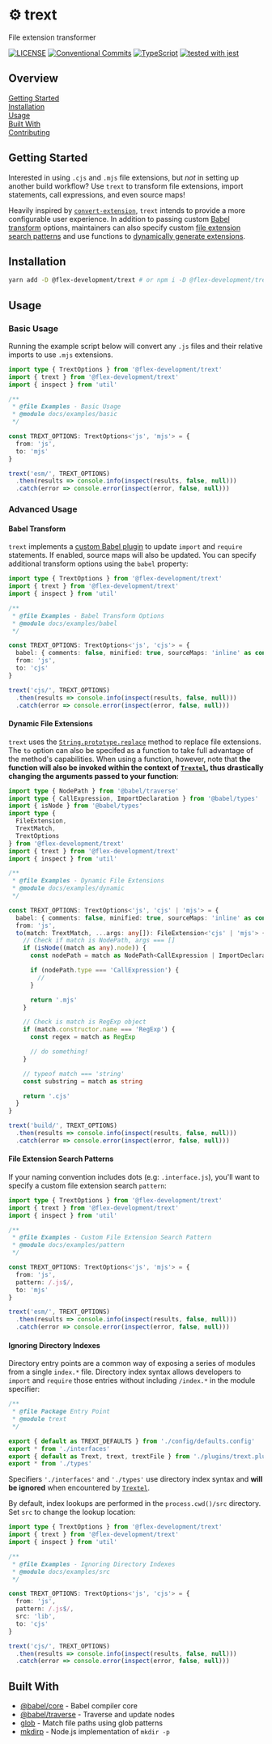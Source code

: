 # :gear: trext

File extension transformer

[![LICENSE](https://img.shields.io/github/license/flex-development/loadenv.svg)](LICENSE)
[![Conventional Commits](https://img.shields.io/badge/Conventional%20Commits-1.0.0-yellow.svg)](https://conventionalcommits.org)
[![TypeScript](https://badgen.net/badge/-/typescript?icon=typescript&label)](https://www.typescriptlang.org)
[![tested with jest](https://img.shields.io/badge/tested_with-jest-99424f.svg)](https://github.com/facebook/jest)

## Overview

[Getting Started](#getting-started)  
[Installation](#installation)  
[Usage](#usage)  
[Built With](#built-with)  
[Contributing](CONTRIBUTING.md)

## Getting Started

Interested in using `.cjs` and `.mjs` file extensions, but _not_ in setting up
another build workflow? Use `trext` to transform file extensions, import
statements, call expressions, and even source maps!

Heavily inspired by [`convert-extension`][5], `trext` intends to provide a more
configurable user experience. In addition to passing custom
[Babel transform](#babel-transform) options, maintainers can also specify custom
[file extension search patterns](#file-extension-search-patterns) and use
functions to [dynamically generate extensions](#dynamic-file-extensions).

## Installation

```zsh
yarn add -D @flex-development/trext # or npm i -D @flex-development/trext
```

## Usage

### Basic Usage

Running the example script below will convert any `.js` files and their relative
imports to use `.mjs` extensions.

```typescript
import type { TrextOptions } from '@flex-development/trext'
import { trext } from '@flex-development/trext'
import { inspect } from 'util'

/**
 * @file Examples - Basic Usage
 * @module docs/examples/basic
 */

const TREXT_OPTIONS: TrextOptions<'js', 'mjs'> = {
  from: 'js',
  to: 'mjs'
}

trext('esm/', TREXT_OPTIONS)
  .then(results => console.info(inspect(results, false, null)))
  .catch(error => console.error(inspect(error, false, null)))
```

### Advanced Usage

#### Babel Transform

`trext` implements a [custom Babel plugin][6] to update `import` and `require`
statements. If enabled, source maps will also be updated. You can specify
additional transform options using the `babel` property:

```typescript
import type { TrextOptions } from '@flex-development/trext'
import { trext } from '@flex-development/trext'
import { inspect } from 'util'

/**
 * @file Examples - Babel Transform Options
 * @module docs/examples/babel
 */

const TREXT_OPTIONS: TrextOptions<'js', 'cjs'> = {
  babel: { comments: false, minified: true, sourceMaps: 'inline' as const },
  from: 'js',
  to: 'cjs'
}

trext('cjs/', TREXT_OPTIONS)
  .then(results => console.info(inspect(results, false, null)))
  .catch(error => console.error(inspect(error, false, null)))
```

#### Dynamic File Extensions

`trext` uses the [`String.prototype.replace`][7] method to replace file
extensions. The `to` option can also be specifed as a function to take full
advantage of the method's capabilities. When using a function, however, note
that **the function will also be invoked within the context of [`Trextel`][6],
thus drastically changing the arguments passed to your function**:

```typescript
import type { NodePath } from '@babel/traverse'
import type { CallExpression, ImportDeclaration } from '@babel/types'
import { isNode } from '@babel/types'
import type {
  FileExtension,
  TrextMatch,
  TrextOptions
} from '@flex-development/trext'
import { trext } from '@flex-development/trext'
import { inspect } from 'util'

/**
 * @file Examples - Dynamic File Extensions
 * @module docs/examples/dynamic
 */

const TREXT_OPTIONS: TrextOptions<'js', 'cjs' | 'mjs'> = {
  babel: { comments: false, minified: true, sourceMaps: 'inline' as const },
  from: 'js',
  to(match: TrextMatch, ...args: any[]): FileExtension<'cjs' | 'mjs'> {
    // Check if match is NodePath, args === []
    if (isNode((match as any).node)) {
      const nodePath = match as NodePath<CallExpression | ImportDeclaration>

      if (nodePath.type === 'CallExpression') {
        //
      }

      return '.mjs'
    }

    // Check is match is RegExp object
    if (match.constructor.name === 'RegExp') {
      const regex = match as RegExp

      // do something!
    }

    // typeof match === 'string'
    const substring = match as string

    return '.cjs'
  }
}

trext('build/', TREXT_OPTIONS)
  .then(results => console.info(inspect(results, false, null)))
  .catch(error => console.error(inspect(error, false, null)))
```

#### File Extension Search Patterns

If your naming convention includes dots (e.g: `.interface.js`), you'll want to
specify a custom file extension search `pattern`:

```typescript
import type { TrextOptions } from '@flex-development/trext'
import { trext } from '@flex-development/trext'
import { inspect } from 'util'

/**
 * @file Examples - Custom File Extension Search Pattern
 * @module docs/examples/pattern
 */

const TREXT_OPTIONS: TrextOptions<'js', 'mjs'> = {
  from: 'js',
  pattern: /.js$/,
  to: 'mjs'
}

trext('esm/', TREXT_OPTIONS)
  .then(results => console.info(inspect(results, false, null)))
  .catch(error => console.error(inspect(error, false, null)))
```

#### Ignoring Directory Indexes

Directory entry points are a common way of exposing a series of modules from a
single `index.*` file. Directory index syntax allows developers to `import` and
`require` those entries without including `/index.*` in the module specifier:

```typescript
/**
 * @file Package Entry Point
 * @module trext
 */

export { default as TREXT_DEFAULTS } from './config/defaults.config'
export * from './interfaces'
export { default as Trext, trext, trextFile } from './plugins/trext.plugin'
export * from './types'
```

Specifiers `'./interfaces'` and `'./types'` use directory index syntax and
**will be ignored** when encountered by [`Trextel`][6].

By default, index lookups are performed in the `process.cwd()/src` directory.
Set `src` to change the lookup location:

```typescript
import type { TrextOptions } from '@flex-development/trext'
import { trext } from '@flex-development/trext'
import { inspect } from 'util'

/**
 * @file Examples - Ignoring Directory Indexes
 * @module docs/examples/src
 */

const TREXT_OPTIONS: TrextOptions<'js', 'cjs'> = {
  from: 'js',
  pattern: /.js$/,
  src: 'lib',
  to: 'cjs'
}

trext('cjs/', TREXT_OPTIONS)
  .then(results => console.info(inspect(results, false, null)))
  .catch(error => console.error(inspect(error, false, null)))
```

## Built With

- [@babel/core][1] - Babel compiler core
- [@babel/traverse][2] - Traverse and update nodes
- [glob][3] - Match file paths using glob patterns
- [mkdirp][4] - Node.js implementation of `mkdir -p`

[1]: https://github.com/babel/babel/tree/main/packages/babel-core
[2]: https://github.com/babel/babel/tree/main/packages/babel-traverse
[3]: https://github.com/isaacs/node-glob
[4]: https://github.com/isaacs/node-mkdirp
[5]: https://github.com/peterjwest/convert-extension
[6]: src/plugins/trextel.plugin.ts
[7]:
  https://developer.mozilla.org/docs/Web/JavaScript/Reference/Global_Objects/String/replace

